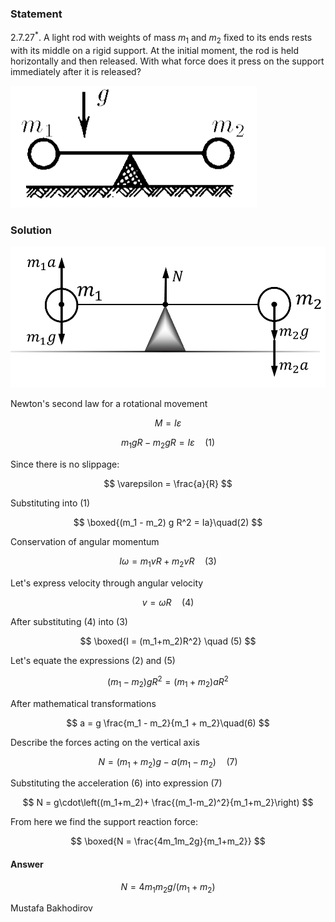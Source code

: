 ###  Statement

$2.7.27^*.$ A light rod with weights of mass $m_1$ and $m_2$ fixed to its ends rests with its middle on a rigid support. At the initial moment, the rod is held horizontally and then released. With what force does it press on the support immediately after it is released?

![ For problem $2.7.27^*$ |394x195, 34%](../../img/2.7.27/2.7.27.png)

### Solution

![ Forces acting on the system |995x447, 51%](../../img/2.7.27/2.7.27_1.png)

Newton's second law for a rotational movement

$$
M = I\varepsilon
$$

$$
m_1gR - m_2 g R = I\varepsilon\quad(1)
$$

Since there is no slippage:

$$
\varepsilon = \frac{a}{R}
$$

Substituting into $(1)$

$$
\boxed{(m_1 - m_2) g R^2 = Ia}\quad(2)
$$

Conservation of angular momentum

$$
I\omega = m_1vR + m_2vR\quad(3)
$$

Let's express velocity through angular velocity

$$
v=\omega R\quad(4)
$$

After substituting $(4)$ into $(3)$

$$
\boxed{I = (m_1+m_2)R^2} \quad (5)
$$

Let's equate the expressions $(2)$ and $(5)$

$$
(m_1 - m_2) g R^2 = (m_1+m_2)aR^2
$$

After mathematical transformations

$$
a = g \frac{m_1 - m_2}{m_1 + m_2}\quad(6)
$$

Describe the forces acting on the vertical axis

$$
N = (m_1+m_2)g - a (m_1-m_2)\quad(7)
$$

Substituting the acceleration $(6)$ into expression $(7)$

$$
N = g\cdot\left((m_1+m_2)+ \frac{(m_1-m_2)^2}{m_1+m_2}\right)
$$

From here we find the support reaction force:

$$
\boxed{N = \frac{4m_1m_2g}{m_1+m_2}}
$$

#### Answer

$$
N = 4m_1m_2g/(m_1 + m_2)
$$

Mustafa Bakhodirov